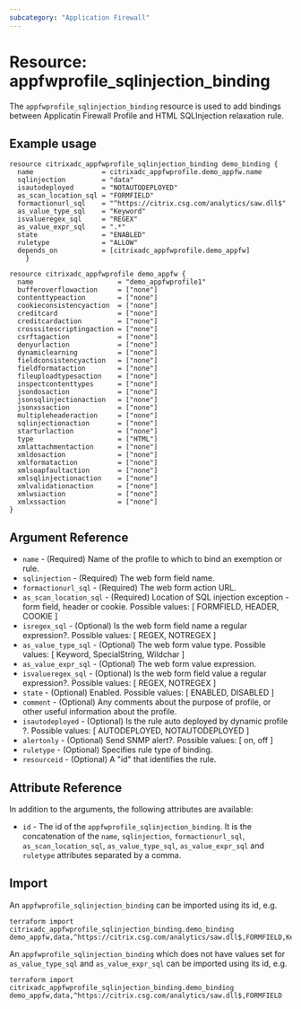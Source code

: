 ```yaml
---
subcategory: "Application Firewall"
---
```


# Resource: appfwprofile_sqlinjection_binding

The `appfwprofile_sqlinjection_binding` resource is used to add bindings between Applicatin Firewall Profile and HTML SQLInjection relaxation rule.

## Example usage

``` hcl
resource citrixadc_appfwprofile_sqlinjection_binding demo_binding {
  name                 = citrixadc_appfwprofile.demo_appfw.name
  sqlinjection         = "data"
  isautodeployed       = "NOTAUTODEPLOYED"
  as_scan_location_sql = "FORMFIELD"
  formactionurl_sql    = "^https://citrix.csg.com/analytics/saw.dll$"
  as_value_type_sql    = "Keyword"
  isvalueregex_sql     = "REGEX"
  as_value_expr_sql    = ".*"
  state                = "ENABLED"
  ruletype             = "ALLOW"
  depends_on           = [citrixadc_appfwprofile.demo_appfw]
	}

resource citrixadc_appfwprofile demo_appfw {
  name                     = "demo_appfwprofile1"
  bufferoverflowaction     = ["none"]
  contenttypeaction        = ["none"]
  cookieconsistencyaction  = ["none"]
  creditcard               = ["none"]
  creditcardaction         = ["none"]
  crosssitescriptingaction = ["none"]
  csrftagaction            = ["none"]
  denyurlaction            = ["none"]
  dynamiclearning          = ["none"]
  fieldconsistencyaction   = ["none"]
  fieldformataction        = ["none"]
  fileuploadtypesaction    = ["none"]
  inspectcontenttypes      = ["none"]
  jsondosaction            = ["none"]
  jsonsqlinjectionaction   = ["none"]
  jsonxssaction            = ["none"]
  multipleheaderaction     = ["none"]
  sqlinjectionaction       = ["none"]
  starturlaction           = ["none"]
  type                     = ["HTML"]
  xmlattachmentaction      = ["none"]
  xmldosaction             = ["none"]
  xmlformataction          = ["none"]
  xmlsoapfaultaction       = ["none"]
  xmlsqlinjectionaction    = ["none"]
  xmlvalidationaction      = ["none"]
  xmlwsiaction             = ["none"]
  xmlxssaction             = ["none"]
}
```

## Argument Reference

* `name` - (Required) Name of the profile to which to bind an exemption or rule.
* `sqlinjection` - (Required) The web form field name.
* `formactionurl_sql` - (Required) The web form action URL.
* `as_scan_location_sql` - (Required) Location of SQL injection exception - form field, header or cookie. Possible values: [ FORMFIELD, HEADER, COOKIE ]
* `isregex_sql` - (Optional) Is the web form field name a regular expression?. Possible values: [ REGEX, NOTREGEX ]
* `as_value_type_sql` - (Optional) The web form value type. Possible values: [ Keyword, SpecialString, Wildchar ]
* `as_value_expr_sql` - (Optional) The web form value expression.
* `isvalueregex_sql` - (Optional) Is the web form field value a regular expression?. Possible values: [ REGEX, NOTREGEX ]
* `state` - (Optional) Enabled. Possible values: [ ENABLED, DISABLED ]
* `comment` - (Optional) Any comments about the purpose of profile, or other useful information about the profile.
* `isautodeployed` - (Optional) Is the rule auto deployed by dynamic profile ?. Possible values: [ AUTODEPLOYED, NOTAUTODEPLOYED ]
* `alertonly` - (Optional) Send SNMP alert?. Possible values: [ on, off ]
* `ruletype` - (Optional) Specifies rule type of binding.
* `resourceid` - (Optional) A "id" that identifies the rule.

## Attribute Reference

In addition to the arguments, the following attributes are available:

* `id` - The id of the `appfwprofile_sqlinjection_binding`. It is the concatenation of the `name`, `sqlinjection`, `formactionurl_sql`, `as_scan_location_sql`, `as_value_type_sql`, `as_value_expr_sql` and `ruletype` attributes separated by a comma.


## Import

An `appfwprofile_sqlinjection_binding` can be imported using its id, e.g.

```shell
terraform import citrixadc_appfwprofile_sqlinjection_binding.demo_binding demo_appfw,data,^https://citrix.csg.com/analytics/saw.dll$,FORMFIELD,Keyword,.*,ALLOW
```

An `appfwprofile_sqlinjection_binding` which does not have values set for `as_value_type_sql` and `as_value_expr_sql` can be imported using its id, e.g.

```shell
terraform import citrixadc_appfwprofile_sqlinjection_binding.demo_binding demo_appfw,data,^https://citrix.csg.com/analytics/saw.dll$,FORMFIELD
```
